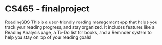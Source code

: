 # CS465 - finalproject
ReadingSBS
This  is a user-friendly reading management app that helps you track your reading progress, and stay organized. It includes features like a Reading Analysis page, a To-Do list for books, and a Reminder system to help you stay on top of your reading goals!

